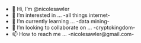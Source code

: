 - 👋 Hi, I’m @nicolesawler
- 👀 I’m interested in ... -all things internet-
- 🌱 I’m currently learning ... -data mining-
- 💞️ I’m looking to collaborate on ... -cryptokingdom-
- 📫 How to reach me ... -nicolesawler@gmail.com-

<!---
nicolesawler/nicolesawler is a ✨ special ✨ repository because its `README.md` (this file) appears on your GitHub profile.
You can click the Preview link to take a look at your changes.
--->

